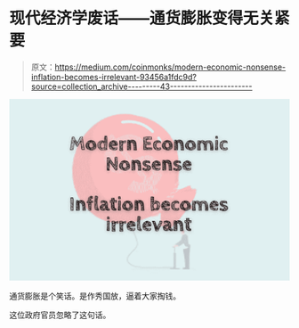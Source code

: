 # 现代经济学废话——通货膨胀变得无关紧要

> 原文：<https://medium.com/coinmonks/modern-economic-nonsense-inflation-becomes-irrelevant-93456a1fdc9d?source=collection_archive---------43----------------------->

![](img/20aacaf625d74d28bbe07dd5a7e497dd.png)

通货膨胀是个笑话。是作秀国放，逼着大家掏钱。

这位政府官员忽略了这句话。